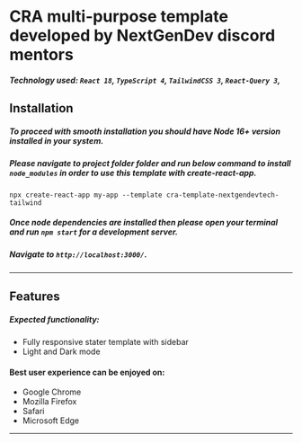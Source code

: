# CRA multi-purpose template developed by NextGenDev discord mentors

##### Technology used: `React 18`, `TypeScript 4`, `TailwindCSS 3`, `React-Query 3`,

## Installation

##### To proceed with smooth installation you should have Node 16+ version installed in your system.

##### Please navigate to project folder folder and run below command to install `node_modules` in order to use this template with create-react-app.

```shell
npx create-react-app my-app --template cra-template-nextgendevtech-tailwind
```

##### Once node dependencies are installed then please open your terminal and run `npm start` for a development server.

##### Navigate to `http://localhost:3000/`.

---

## Features

##### Expected functionality:

- Fully responsive stater template with sidebar
- Light and Dark mode

#### Best user experience can be enjoyed on:

- Google Chrome
- Mozilla Firefox
- Safari
- Microsoft Edge

---
